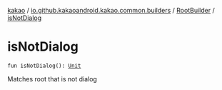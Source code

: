 [kakao](../../index.md) / [io.github.kakaoandroid.kakao.common.builders](../index.md) / [RootBuilder](index.md) / [isNotDialog](./is-not-dialog.md)

# isNotDialog

`fun isNotDialog(): `[`Unit`](https://kotlinlang.org/api/latest/jvm/stdlib/kotlin/-unit/index.html)

Matches root that is not dialog

